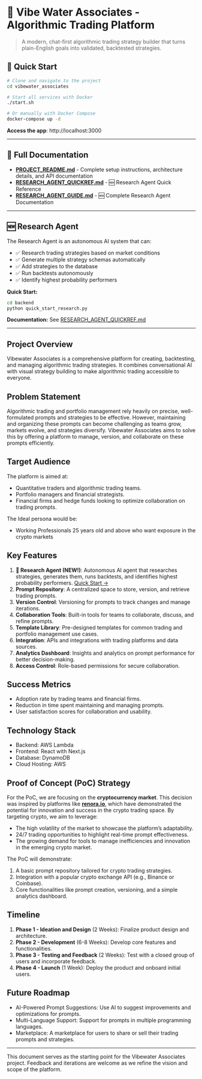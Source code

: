 # 🌊 Vibe Water Associates - Algorithmic Trading Platform

> A modern, chat-first algorithmic trading strategy builder that turns plain-English goals into validated, backtested strategies.

## 🚀 Quick Start

```bash
# Clone and navigate to the project
cd vibewater_associates

# Start all services with Docker
./start.sh

# Or manually with Docker Compose
docker-compose up -d
```

**Access the app**: http://localhost:3000

---

## 📖 Full Documentation

- **[PROJECT_README.md](./PROJECT_README.md)** - Complete setup instructions, architecture details, and API documentation
- **[RESEARCH_AGENT_QUICKREF.md](./RESEARCH_AGENT_QUICKREF.md)** - 🆕 Research Agent Quick Reference
- **[RESEARCH_AGENT_GUIDE.md](./RESEARCH_AGENT_GUIDE.md)** - 🆕 Complete Research Agent Documentation

---

## 🆕 Research Agent

The Research Agent is an autonomous AI system that can:
- ✅ Research trading strategies based on market conditions
- ✅ Generate multiple strategy schemas automatically
- ✅ Add strategies to the database
- ✅ Run backtests autonomously
- ✅ Identify highest probability performers

**Quick Start:**
```bash
cd backend
python quick_start_research.py
```

**Documentation:** See [RESEARCH_AGENT_QUICKREF.md](./RESEARCH_AGENT_QUICKREF.md)

---

## Project Overview
Vibewater Associates is a comprehensive platform for creating, backtesting, and managing algorithmic trading strategies. It combines conversational AI with visual strategy building to make algorithmic trading accessible to everyone.

## Problem Statement
Algorithmic trading and portfolio management rely heavily on precise, well-formulated prompts and strategies to be effective. However, maintaining and organizing these prompts can become challenging as teams grow, markets evolve, and strategies diversify. Vibewater Associates aims to solve this by offering a platform to manage, version, and collaborate on these prompts efficiently.

## Target Audience
The platform is aimed at:
- Quantitative traders and algorithmic trading teams.
- Portfolio managers and financial strategists.
- Financial firms and hedge funds looking to optimize collaboration on trading prompts.

The Ideal persona would be:
- Working Professionals 25 years old and above who want exposure in the crypto markets

## Key Features
1. **🤖 Research Agent (NEW!)**: Autonomous AI agent that researches strategies, generates them, runs backtests, and identifies highest probability performers. [Quick Start →](RESEARCH_AGENT_QUICKREF.md)
2. **Prompt Repository**: A centralized space to store, version, and retrieve trading prompts.
3. **Version Control**: Versioning for prompts to track changes and manage iterations.
4. **Collaboration Tools**: Built-in tools for teams to collaborate, discuss, and refine prompts.
5. **Template Library**: Pre-designed templates for common trading and portfolio management use cases.
6. **Integration**: APIs and integrations with trading platforms and data sources.
7. **Analytics Dashboard**: Insights and analytics on prompt performance for better decision-making.
8. **Access Control**: Role-based permissions for secure collaboration.

## Success Metrics
- Adoption rate by trading teams and financial firms.
- Reduction in time spent maintaining and managing prompts.
- User satisfaction scores for collaboration and usability.

## Technology Stack
- Backend: AWS Lambda
- Frontend: React with Next.js
- Database: DynamoDB
- Cloud Hosting: AWS

## Proof of Concept (PoC) Strategy
For the PoC, we are focusing on the **cryptocurrency market**. This decision was inspired by platforms like **[renora.io](https://renora.io)**, which have demonstrated the potential for innovation and success in the crypto trading space. By targeting crypto, we aim to leverage:
- The high volatility of the market to showcase the platform’s adaptability.
- 24/7 trading opportunities to highlight real-time prompt effectiveness.
- The growing demand for tools to manage inefficiencies and innovation in the emerging crypto market.

The PoC will demonstrate:
1. A basic prompt repository tailored for crypto trading strategies.
2. Integration with a popular crypto exchange API (e.g., Binance or Coinbase).
3. Core functionalities like prompt creation, versioning, and a simple analytics dashboard.

## Timeline
1. **Phase 1 - Ideation and Design** (2 Weeks): Finalize product design and architecture.
2. **Phase 2 - Development** (6-8 Weeks): Develop core features and functionalities.
3. **Phase 3 - Testing and Feedback** (2 Weeks): Test with a closed group of users and incorporate feedback.
4. **Phase 4 - Launch** (1 Week): Deploy the product and onboard initial users.

## Future Roadmap
- AI-Powered Prompt Suggestions: Use AI to suggest improvements and optimizations for prompts.
- Multi-Language Support: Support for prompts in multiple programming languages.
- Marketplace: A marketplace for users to share or sell their trading prompts and strategies.

---

This document serves as the starting point for the Vibewater Associates project. Feedback and iterations are welcome as we refine the vision and scope of the platform.
